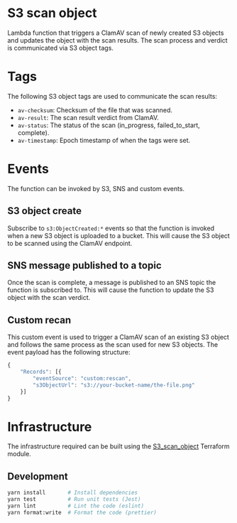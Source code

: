 # S3 scan object

Lambda function that triggers a ClamAV scan of newly created S3 objects and updates the object with the scan results. The scan process and verdict is communicated via S3 object tags.

# Tags

The following S3 object tags are used to communicate the scan results:

- `av-checksum`: Checksum of the file that was scanned.
- `av-result`: The scan result verdict from ClamAV.
- `av-status`: The status of the scan (in_progress, failed_to_start, complete).
- `av-timestamp`: Epoch timestamp of when the tags were set.

# Events

The function can be invoked by S3, SNS and custom events.

## S3 object create

Subscribe to `s3:ObjectCreated:*` events so that the function is invoked when a new S3 object is uploaded to a bucket. This will cause the S3 object to be scanned using the ClamAV endpoint.

## SNS message published to a topic

Once the scan is complete, a message is published to an SNS topic the function is subscribed to. This will cause the function to update the S3 object with the scan verdict.

## Custom recan

This custom event is used to trigger a ClamAV scan of an existing S3 object and follows the same process as the scan used for new S3 objects. The event payload has the following structure:

```javascript
{
    "Records": [{
        "eventSource": "custom:rescan",
        "s3ObjectUrl": "s3://your-bucket-name/the-file.png"
    }]
}
```

# Infrastructure

The infrastructure required can be built using the [S3_scan_object](https://github.com/cds-snc/terraform-modules/tree/main/S3_scan_object) Terraform module.

## Development

```sh
yarn install       # Install dependencies
yarn test          # Run unit tests (Jest)
yarn lint          # Lint the code (eslint)
yarn format:write  # Format the code (prettier)
```
